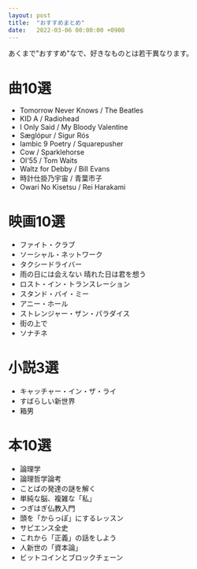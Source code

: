 ```yaml
---
layout: post
title:  "おすすめまとめ"
date:   2022-03-06 00:00:00 +0900
---
```

あくまで"おすすめ"なで、好きなものとは若干異なります。 
# 曲10選
- Tomorrow Never Knows / The Beatles
- KID A / Radiohead
- I Only Said / My Bloody Valentine
- Sæglópur / Sigur Rós
- Iambic 9 Poetry / Squarepusher
- Cow / Sparklehorse
- Ol'55 / Tom Waits
- Waltz for Debby / Bill Evans
- 時計仕掛乃宇宙 / 青葉市子
- Owari No Kisetsu / Rei Harakami 

# 映画10選
- ファイト・クラブ
- ソーシャル・ネットワーク
- タクシードライバー
- 雨の日には会えない 晴れた日は君を想う
- ロスト・イン・トランスレーション
- スタンド・バイ・ミー
- アニー・ホール
- ストレンジャー・ザン・パラダイス
- 街の上で
- ソナチネ 

# 小説3選
- キャッチャー・イン・ザ・ライ
- すばらしい新世界
- 箱男 

# 本10選
- 論理学
- 論理哲学論考
- ことばの発達の謎を解く
- 単純な脳、複雑な「私」
- つぎはぎ仏教入門
- 頭を「からっぽ」にするレッスン
- サピエンス全史
- これから「正義」の話をしよう
- 人新世の「資本論」
- ビットコインとブロックチェーン 